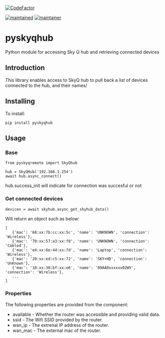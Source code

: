 [![CodeFactor](https://www.codefactor.io/repository/github/rogerselwyn/skyq_hub/badge)](https://www.codefactor.io/repository/github/rogerselwyn/skyq_hub)

[![maintained](https://img.shields.io/maintenance/yes/2023.svg)](#)
[![maintainer](https://img.shields.io/badge/maintainer-%20%40RogerSelwyn-blue.svg)](https://github.com/RogerSelwyn)

# pyskyqhub
Python module for accessing Sky Q hub and retrieving connected devices

## Introduction

This library enables access to SkyQ hub to pull back a list of devices connected to the hub, and their names/

## Installing

To install:

```
pip install pyskyqhub
```

## Usage

### Base
```
from pyskyqremote import SkyQhub

hub = SkyQHub('192.168.1.254')
await hub.async_connect()
```
hub.success_init will indicate for connection was succesful or not

### Get connected devices

```
devices = await skyhub.async_get_skyhub_data()
```

Will return an object such as below:

```
[
   {'mac': '68:xx:7b:cc:xx:5c', 'name': 'UNKNOWN', 'connection': 'Wireless'},
   {'mac': '70:xx:57:a3:xx:f0', 'name': 'UNKNOWN', 'connection': 'Cabled'},
   {'mac': 'e4:xx:6e:44:xx:7d', 'name': 'Laptop', 'connection': 'Wireless'},
   {'mac': '20:xx:ed:c5:xx:72', 'name': 'SKY+HD', 'connection': 'UnKnown'},
   {'mac': '18:xx:30:bf:xx:e6', 'name': '09AA0xxxxxx02WV', 'connection': 'Wireless'},
   ...
]
```

### Properties

The following properties are provided from the component:
* available - Whether the router was accessible and providing valid data.
* ssid - The Wifi SSID provided by the router.
* wan_ip - The extrenal IP address of the router.
* wan_mac - The external mac of the router.
